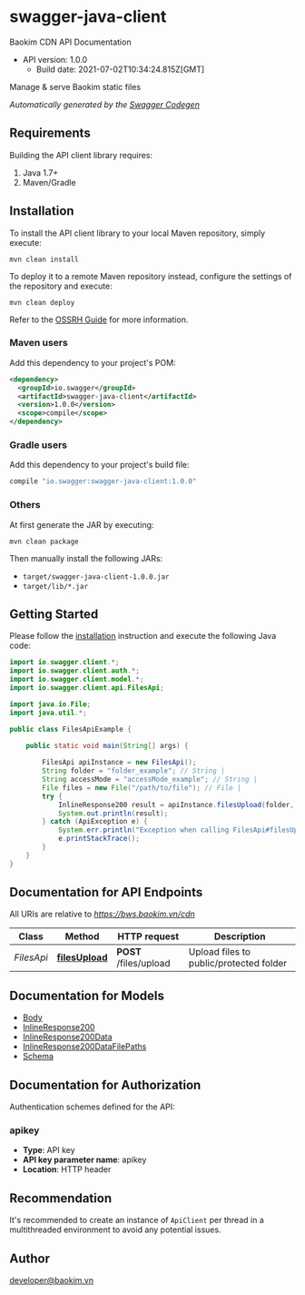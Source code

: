 # swagger-java-client

Baokim CDN API Documentation
- API version: 1.0.0
  - Build date: 2021-07-02T10:34:24.815Z[GMT]

Manage & serve Baokim static files


*Automatically generated by the [Swagger Codegen](https://github.com/swagger-api/swagger-codegen)*


## Requirements

Building the API client library requires:
1. Java 1.7+
2. Maven/Gradle

## Installation

To install the API client library to your local Maven repository, simply execute:

```shell
mvn clean install
```

To deploy it to a remote Maven repository instead, configure the settings of the repository and execute:

```shell
mvn clean deploy
```

Refer to the [OSSRH Guide](http://central.sonatype.org/pages/ossrh-guide.html) for more information.

### Maven users

Add this dependency to your project's POM:

```xml
<dependency>
  <groupId>io.swagger</groupId>
  <artifactId>swagger-java-client</artifactId>
  <version>1.0.0</version>
  <scope>compile</scope>
</dependency>
```

### Gradle users

Add this dependency to your project's build file:

```groovy
compile "io.swagger:swagger-java-client:1.0.0"
```

### Others

At first generate the JAR by executing:

```shell
mvn clean package
```

Then manually install the following JARs:

* `target/swagger-java-client-1.0.0.jar`
* `target/lib/*.jar`

## Getting Started

Please follow the [installation](#installation) instruction and execute the following Java code:

```java
import io.swagger.client.*;
import io.swagger.client.auth.*;
import io.swagger.client.model.*;
import io.swagger.client.api.FilesApi;

import java.io.File;
import java.util.*;

public class FilesApiExample {

    public static void main(String[] args) {
        
        FilesApi apiInstance = new FilesApi();
        String folder = "folder_example"; // String | 
        String accessMode = "accessMode_example"; // String | 
        File files = new File("/path/to/file"); // File | 
        try {
            InlineResponse200 result = apiInstance.filesUpload(folder, accessMode, files);
            System.out.println(result);
        } catch (ApiException e) {
            System.err.println("Exception when calling FilesApi#filesUpload");
            e.printStackTrace();
        }
    }
}
```

## Documentation for API Endpoints

All URIs are relative to *https://bws.baokim.vn/cdn*

Class | Method | HTTP request | Description
------------ | ------------- | ------------- | -------------
*FilesApi* | [**filesUpload**](docs/FilesApi.md#filesUpload) | **POST** /files/upload | Upload files to public/protected folder

## Documentation for Models

 - [Body](docs/Body.md)
 - [InlineResponse200](docs/InlineResponse200.md)
 - [InlineResponse200Data](docs/InlineResponse200Data.md)
 - [InlineResponse200DataFilePaths](docs/InlineResponse200DataFilePaths.md)
 - [Schema](docs/Schema.md)

## Documentation for Authorization

Authentication schemes defined for the API:
### apikey

- **Type**: API key
- **API key parameter name**: apikey
- **Location**: HTTP header


## Recommendation

It's recommended to create an instance of `ApiClient` per thread in a multithreaded environment to avoid any potential issues.

## Author

developer@baokim.vn
